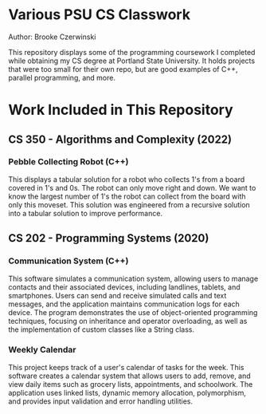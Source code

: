 # Various PSU CS Classwork
Author: Brooke Czerwinski

This repository displays some of the programming coursework I completed while obtaining my CS degree at Portland State University. It holds projects that were too small for their own repo, but are good examples of C++, parallel programming, and more.


# Work Included in This Repository

## CS 350 - Algorithms and Complexity (2022)

### Pebble Collecting Robot (C++)
This displays a tabular solution for a robot who collects 1's from a board covered in 1's and 0s. The robot can only move right and down. We want to know the largest number of 1's the robot can collect from the board with only this moveset. This solution was engineered from a recursive solution into a tabular solution to improve performance.


## CS 202 - Programming Systems (2020)

### Communication System (C++)
This software simulates a communication system, allowing users to manage contacts and their associated devices, including landlines, tablets, and smartphones. Users can send and receive simulated calls and text messages, and the application maintains communication logs for each device. The program demonstrates the use of object-oriented programming techniques, focusing on inheritance and operator overloading, as well as the implementation of custom classes like a String class.

### Weekly Calendar
This project keeps track of a user's calendar of tasks for the week. This software creates a calendar system that allows users to add, remove, and view daily items such as grocery lists, appointments, and schoolwork. The application uses linked lists, dynamic memory allocation, polymorphism, and provides input validation and error handling utilities.